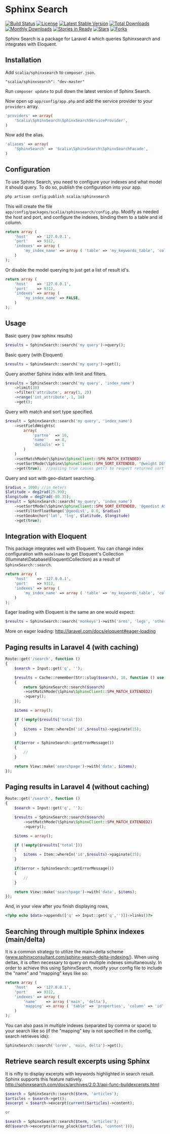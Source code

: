 # Sphinx Search

[![Build Status](http://img.shields.io/travis/scalia/sphinxsearch.svg?style=flat)](https://travis-ci.org/scalia/sphinxsearch)
[![License](http://img.shields.io/packagist/l/scalia/sphinxsearch.svg?style=flat)](https://packagist.org/packages/scalia/sphinxsearch)
[![Latest Stable Version](http://img.shields.io/packagist/v/scalia/sphinxsearch.svg?style=flat)](https://packagist.org/packages/scalia/sphinxsearch)
[![Total Downloads](http://img.shields.io/packagist/dt/scalia/sphinxsearch.svg?style=flat)](https://packagist.org/packages/scalia/sphinxsearch)
[![Monthly Downloads](http://img.shields.io/packagist/dm/scalia/sphinxsearch.svg?style=flat)](https://packagist.org/packages/scalia/sphinxsearch)
[![Stories in Ready](https://badge.waffle.io/scalia/sphinxsearch.png?label=ready&title=Ready)](https://waffle.io/scalia/sphinxsearch)
[![Stars](https://img.shields.io/github/stars/scalia/sphinxsearch.svg)](https://github.com/scalia/sphinxsearch/stargazers)
[![Forks](https://img.shields.io/github/forks/scalia/sphinxsearch.svg)](https://github.com/scalia/sphinxsearch/network)

Sphinx Search is a package for Laravel 4 which queries Sphinxsearch and integrates with Eloquent.


## Installation

Add `scalia/sphinxsearch` to `composer.json`.

    "scalia/sphinxsearch": "dev-master"

Run `composer update` to pull down the latest version of Sphinx Search.

Now open up `app/config/app.php` and add the service provider to your `providers` array.
```php
'providers' => array(
	'Scalia\SphinxSearch\SphinxSearchServiceProvider',
)
```
Now add the alias.
```php
'aliases' => array(
	'SphinxSearch' => 'Scalia\SphinxSearch\SphinxSearchFacade',
)
```
## Configuration

To use Sphinx Search, you need to configure your indexes and what model it should query. To do so, publish the configuration into your app.

```php
php artisan config:publish scalia/sphinxsearch
```

This will create the file `app/config/packages/scalia/sphinxsearch/config.php`. Modify as needed the host and port, and configure the indexes, binding them to a table and id column.

```php
return array (
	'host'    => '127.0.0.1',
	'port'    => 9312,
	'indexes' => array (
		'my_index_name' => array ( 'table' => 'my_keywords_table', 'column' => 'id' ),
	)
);
```
Or disable the model querying to just get a list of result id's.
```php
return array (
	'host'    => '127.0.0.1',
	'port'    => 9312,
	'indexes' => array (
		'my_index_name' => FALSE,
	)
);
```

## Usage


Basic query (raw sphinx results)
```php
$results = SphinxSearch::search('my query')->query();
```

Basic query (with Eloquent)
```php
$results = SphinxSearch::search('my query')->get();
```

Query another Sphinx index with limit and filters.
```php
$results = SphinxSearch::search('my query', 'index_name')
	->limit(30)
	->filter('attribute', array(1, 2))
	->range('int_attribute', 1, 10)
	->get();
```

Query with match and sort type specified.
```php
$result = SphinxSearch::search('my query', 'index_name')
	->setFieldWeights(
		array(
			'partno'  => 10,
			'name'    => 8,
			'details' => 1
		)
	)
	->setMatchMode(\Sphinx\SphinxClient::SPH_MATCH_EXTENDED)
	->setSortMode(\Sphinx\SphinxClient::SPH_SORT_EXTENDED, "@weight DESC")
	->get(true);  //passing true causes get() to respect returned sort order
```
Query and sort with geo-distant searching.
```php
$radius = 1000; //in meters
$latitude = deg2rad(25.99);
$longitude = deg2rad(-80.35);
$result = SphinxSearch::search('my_query', 'index_name')
	->setSortMode(\Sphinx\SphinxClient::SPH_SORT_EXTENDED, '@geodist ASC')
	->setFilterFloatRange('@geodist', 0.0, $radius)
	->setGeoAnchor('lat', 'lng', $latitude, $longitude)
	->get(true);
```
## Integration with Eloquent

This package integrates well with Eloquent. You can change index configuration with `modelname` to get Eloquent's Collection (Illuminate\Database\Eloquent\Collection) as a result of `SphinxSearch::search`.
```php
return array (
	'host'    => '127.0.0.1',
	'port'    => 9312,
	'indexes' => array (
		'my_index_name' => array ( 'table' => 'my_keywords_table', 'column' => 'id', 'modelname' => 'Keyword' ),
	)
);
```

Eager loading with Eloquent is the same an one would expect:
```php
$results = SphinxSearch::search('monkeys')->with('arms', 'legs', 'otherLimbs')->get();
```
More on eager loading: http://laravel.com/docs/eloquent#eager-loading

## Paging results in Laravel 4 (with caching)

```php
Route::get('/search', function ()
{
    $search = Input::get('q', '');

    $results = Cache::remember(Str::slug($search), 10, function () use($search)
    {
        return SphinxSearch::search($search)
        ->setMatchMode(\Sphinx\SphinxClient::SPH_MATCH_EXTENDED2)
        ->query();
    });

    $items = array();

    if (!empty($results['total']))
    {
    	$items = Item::whereIn('id',$results)->paginate(15);
    }

    if($error = SphinxSearch::getErrorMessage())
    {
        // 
    }

    return View::make('searchpage')->with('data', $items);
});
```
## Paging results in Laravel 4 (without caching)

```php
Route::get('/search', function ()
{
	$search = Input::get('q', '');

    $results = SphinxSearch::search($search)
        ->setMatchMode(\Sphinx\SphinxClient::SPH_MATCH_EXTENDED2)
        ->query();

    $items = array();

    if (!empty($results['total']))
    {
        $items = Item::whereIn('id',$results)->paginate(15);
    }

    if($error = SphinxSearch::getErrorMessage())
    {
        // 
    }

    return View::make('searchpage')->with('data', $items);
});
```
And, in your view after you finish displaying rows,
```php
<?php echo $data->appends(['q' => Input::get('q','')])->links()?>
```

## Searching through multiple Sphinx indexes (main/delta)

It is a common strategy to utilize the main+delta scheme (www.sphinxconsultant.com/sphinx-search-delta-indexing/). When using deltas, it is often necessary to query on multiple indexes simultaneously. In order to achieve this using SphinxSearch, modify your config file to include the "name" and "mapping" keys like so:

```php
return array (
	'host'    => '127.0.0.1',
	'port'    => 9312,
	'indexes' => array (
	    'name'    => array ('main', 'delta'),
	    'mapping' => array ( 'table' => 'properties', 'column' => 'id' ),
	)
);
```

You can also pass in multiple indexes (separated by comma or space) to your search like so (if the "mapping" key is not specified in the config, search retrieves ids):

```php
SphinxSearch::search('lorem', 'main, delta')->get();
```


## Retrieve search result excerpts using Sphinx

It is nifty to display excerpts with keywords highlighted in search result. Sphinx supports this feature natively. http://sphinxsearch.com/docs/archives/2.0.3/api-func-buildexcerpts.html

```php
$search = SphinxSearch::search($term, 'articles');
$articles = $search->get();
$excerpt = $search->excerpt(current($articles)->content);

or

$search = SphinxSearch::search($term, 'articles');
dd($search->excerpts(array_pluck($articles, 'content')));
```
